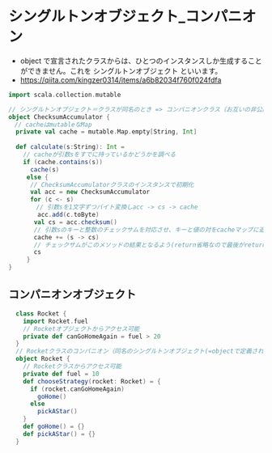 # シングルトンオブジェクト_コンパニオン

- object で宣言されたクラスからは、ひとつのインスタンスしか生成することができません。これを シングルトンオブジェクト といいます。
- https://qiita.com/kingzer0314/items/a6b82034f760f024fdfa
```scala
import scala.collection.mutable

// シングルトンオブジェクト＝クラスが同名のとき => コンパニオンクラス（お互いの非公開メンバーアクセス可能）
object ChecksumAccumulator {
　// cacheはmutableなMap
  private val cache = mutable.Map.empty[String, Int]
  
  def calculate(s:String): Int =
    // cacheが引数sをすでに持っているかどうかを調べる
    if (cache.contains(s))
      cache(s)
     else {
      // ChecksumAccumulatorクラスのインスタンスで初期化
      val acc = new ChecksumAccumulator
      for (c <- s)
      　// 引数sを1文字ずつバイト変換しacc -> cs -> cache
        acc.add(c.toByte)
       val cs = acc.checksum()
       // 引数sのキーと整数のチェックサムを対応させ、キーと値の対をcacheマップに追加
       cache += (s -> cs)
       // チェックサムがこのメソッドの結果となるよう(return省略なので最後がreturn)csと記載
       cs
     }
}

```

## コンパニオンオブジェクト

```scala
  class Rocket {
    import Rocket.fuel
    // Rocketオブジェクトからアクセス可能
    private def canGoHomeAgain = fuel > 20
  }
  // Rocketクラスのコンパニオン（同名のシングルトンオブジェクト(=objectで定義されるもの))
  object Rocket {
    // Rocketクラスからアクセス可能
    private def fuel = 10
    def chooseStrategy(rocket: Rocket) = {
      if (rocket.canGoHomeAgain)
        goHome()
      else
        pickAStar()
    }
    def goHome() = {}
    def pickAStar() = {}
  }
```
